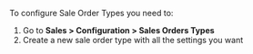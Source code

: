 To configure Sale Order Types you need to:

1.  Go to **Sales \> Configuration \> Sales Orders Types**
2.  Create a new sale order type with all the settings you want
